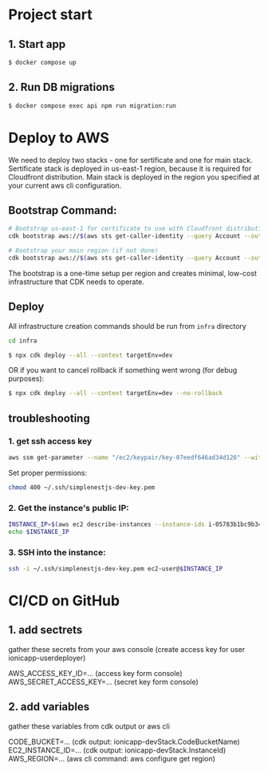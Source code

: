 # Project start

## 1. Start app

```bash
$ docker compose up
```

## 2. Run DB migrations

```bash
$ docker compose exec api npm run migration:run
```


# Deploy to AWS

We need to deploy two stacks - one for sertificate and one for main stack.
Sertificate stack is deployed in us-east-1 region, because it is required for Cloudfront distribution.
Main stack is deployed in the region you specified at your current aws cli configuration.

## Bootstrap Command:

```bash
# Bootstrap us-east-1 for certificate to use with Cloudfront distribution
cdk bootstrap aws://$(aws sts get-caller-identity --query Account --output text)/us-east-1 --context targetEnv=dev

# Bootstrap your main region (if not done)
cdk bootstrap aws://$(aws sts get-caller-identity --query Account --output text)/$(aws configure get region) --context targetEnv=dev
```

The bootstrap is a one-time setup per region and creates minimal, low-cost infrastructure that CDK needs to operate.

## Deploy

All infrastructure creation commands should be run from `infra` directory

```bash
cd infra
```

```bash
$ npx cdk deploy --all --context targetEnv=dev
```

OR if you want to cancel rollback if something went wrong (for debug purposes):

```bash
$ npx cdk deploy --all --context targetEnv=dev --no-rollback
```

## troubleshooting

### 1.  get ssh access key

```bash
aws ssm get-parameter --name "/ec2/keypair/key-07eedf646ad34d126" --with-decryption --query "Parameter.Value" --output text --region eu-central-1 > ~/.ssh/simplenestjs-dev-key.pem
```

Set proper permissions:

```bash
chmod 400 ~/.ssh/simplenestjs-dev-key.pem
```

### 2. Get the instance's public IP:

```bash
INSTANCE_IP=$(aws ec2 describe-instances --instance-ids i-05783b1bc9b341f7d --region eu-central-1 --query "Reservations[0].Instances[0].PublicIpAddress" --output text)
echo $INSTANCE_IP
```

### 3. SSH into the instance:

```bash
ssh -i ~/.ssh/simplenestjs-dev-key.pem ec2-user@$INSTANCE_IP
```

# CI/CD on GitHub

## 1. add sectrets

gather these secrets from your aws console (create access key for user ionicapp-userdeployer)

AWS_ACCESS_KEY_ID=... (access key form console)
AWS_SECRET_ACCESS_KEY=... (secret key form console)

## 2. add variables

gather these variables from cdk output or aws cli

CODE_BUCKET=... (cdk output: ionicapp-devStack.CodeBucketName)
EC2_INSTANCE_ID=... (cdk output: ionicapp-devStack.InstanceId)
AWS_REGION=... (aws cli command: aws configure get region)


